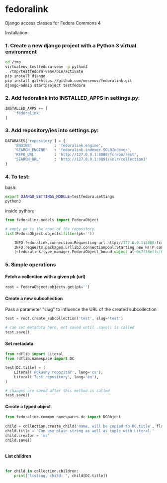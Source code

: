 # fedoralink
Django access classes for Fedora Commons 4

Installation:

### 1. Create a new django project with a Python 3 virtual environment

```bash
cd /tmp
virtualenv testfedora-venv -p python3
. /tmp/testfedora-venv/bin/activate
pip install django
pip install git+https://github.com/mesemus/fedoralink.git
django-admin startproject testfedora
```

### 2. Add fedoralink into INSTALLED_APPS in settings.py:
```python
INSTALLED_APPS += [
    'fedoralink'
]
```
### 3. Add repository/ies into settings.py:
```python
DATABASES['repository'] = {
    'ENGINE'          : 'fedoralink.engine',
    'SEARCH_ENGINE'   : 'fedoralink.indexer.SOLRIndexer',
    'REPO_URL'        : 'http://127.0.0.1:8080/fcrepo/rest',
    'SEARCH_URL'      : 'http://127.0.0.1:8891/solr/collection1'
}
```

### 4. To test:

bash:
```bash
export DJANGO_SETTINGS_MODULE=testfedora.settings
python3
```

inside python:
```python
from fedoralink.models import FedoraObject

# empty pk is the root of the repository
list(FedoraObject.objects.filter(pk=''))

    INFO:fedoralink.connection:Requesting url http://127.0.0.1:8080/fcrepo/rest/
    INFO:requests.packages.urllib3.connectionpool:Starting new HTTP connection (1): 127.0.0.1
    [<fedoralink.type_manager.FedoraObject_bound object at 0x7f36effcf6a0>]

```

### 5. Simple operations

#### Fetch a collection with a given pk (url)

```python
root = FedoraObject.objects.get(pk='')
```

#### Create a new subcollection

Pass a parameter "slug" to influence the URL of the created subcollection

```python
test = root.create_subcollection('test', slug='test')

# can set metadata here, not saved until .save() is called
test.save()
```

#### Set metadata

```python
from rdflib import Literal
from rdflib.namespace import DC

test[DC.title] = (
    Literal('Pokusný repozitář', lang='cs'),
    Literal('Test repository', lang='en'),
)

# changes are saved after this method is called
test.save()
```

#### Create a typed object

```python
from fedoralink.common_namespaces.dc import DCObject    
    
child = collection.create_child('name, will be copied to DC.title', flavour=DCObject)
child.title = 'Can use plain string as well as tuple with Literal.'
child.creator = 'ms'
child.save()
    
```

#### List children

```python

for child in collection.children:
    print("listing, child: ", child[DC.title])

```
